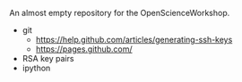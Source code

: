 An almost empty repository for the OpenScienceWorkshop.

- git
    * https://help.github.com/articles/generating-ssh-keys
    * https://pages.github.com/
- RSA key pairs
- ipython
